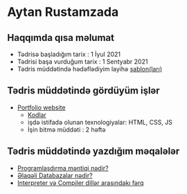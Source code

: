 # Aytan Rustamzada

## Haqqımda qısa məlumat

* Tədrisə başladığım tarix : 1 İyul 2021
* Tədrisi başa vurduğum tarix : 1 Sentyabr 2021
* Tədris müddətində hədəflədiyim layihə  [şablon(ları)](https://preview.colorlib.com/#beckham) 

## Tədris müddətində gördüyüm işlər

* [Portfolio website](https://aytanrustamova.github.io/ayten.github.io/) 
  * [Kodlar](https://github.com/AytanRustamova/PragmatechFoundationProject/tree/master/ProjectFrontend/portfolioProject) 
  * işdə istifadə olunan texnologiyalar: HTML, CSS, JS
  * İşin bitmə müddəti : 2 həftə
  
## Tədris müddətində yazdığım məqalələr

* [Programlaşdırma məntiqi nədir?](https://medium.com/pragmatech/programla%C5%9Fd%C4%B1rma-m%C9%99ntiqi-n%C9%99dir-e01012e52a27) 
* [Əlaqəli Databazalar nədir?](https://medium.com/pragmatech/%C9%99laq%C9%99li-databazalar-n%C9%99dir-reletional-database-46e0805b4b21)
* [Interpreter və Compiler dillər arasındakı fərq](https://medium.com/pragmatech/interpreter-v%C9%99-compiler-dill%C9%99r-aras%C4%B1ndak%C4%B1-f%C9%99rq-170bda06d837)
